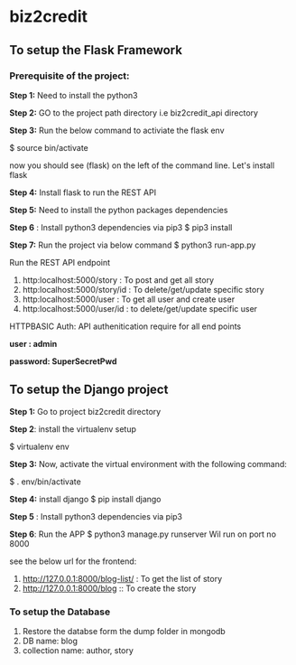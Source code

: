 # biz2credit

## To setup the Flask Framework
### Prerequisite of the project:


**Step 1:** Need to install the python3 

**Step 2:** GO to the project path directory i.e biz2credit_api directory

**Step 3:** Run the below command to activiate the flask env

$ source bin/activate

now you should see (flask) on the left of the command line. Let's install flask

**Step 4:** Install flask to run the REST API

**Step 5:** Need to install the python packages dependencies 

**Step 6** : Install python3 dependencies via pip3
$ pip3 install <package-name>

**Step 7:** Run the project via below command
$ python3 run-app.py



Run the REST API endpoint
1. http:localhost:5000/story : To post and get all story
2. http:localhost:5000/story/id : To delete/get/update specific story
3. http:localhost:5000/user : To get all user and create user
4. http:localhost:5000/user/id : to delete/get/update specific user

HTTPBASIC Auth: API authenitication require for all end points

**user : admin**

**password: SuperSecretPwd**

## To setup the Django project
**Step 1:** Go to project biz2credit directory

**Step 2**: install the virtualenv setup

$ virtualenv env

**Step 3:** Now, activate the virtual environment with the following command:

$ . env/bin/activate

**Step 4:** install django
$ pip install django

**Step 5** : Install python3 dependencies via pip3

**Step 6**: Run the APP
$ python3 manage.py runserver
Wil run on port no 8000

see the below url for the frontend:
1. http://127.0.0.1:8000/blog-list/ : To get the list of story
2. http://127.0.0.1:8000/blog    :: To create the story 


### To setup the Database

1. Restore the databse form the dump folder in mongodb
2. DB name: blog
3. collection name: author, story
